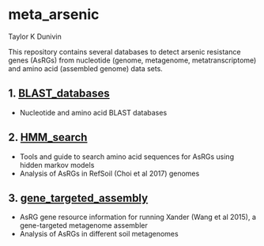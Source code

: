 # meta_arsenic
Taylor K Dunivin

This repository contains several databases to detect arsenic resistance genes (AsRGs) from nucleotide (genome, metagenome, metatranscriptome) and amino acid (assembled genome) data sets. 

## 1. [BLAST_databases](https://github.com/ShadeLab/meta_arsenic/tree/master/BLAST_databases)
- Nucleotide and amino acid BLAST databases

## 2. [HMM_search](https://github.com/ShadeLab/meta_arsenic/tree/master/HMM_search)
- Tools and guide to search amino acid sequences for AsRGs using hidden markov models
- Analysis of AsRGs in RefSoil (Choi et al 2017) genomes 

## 3. [gene_targeted_assembly](https://github.com/ShadeLab/meta_arsenic/tree/master/gene_targeted_assembly)
- AsRG gene resource information for running Xander (Wang et al 2015), a gene-targeted metagenome assembler
- Analysis of AsRGs in different soil metagenomes
